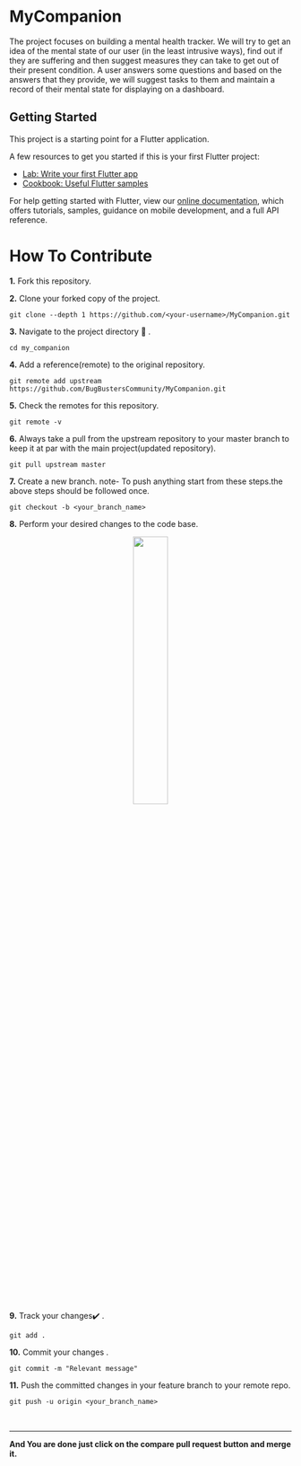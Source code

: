 # MyCompanion

The project focuses on building a mental health tracker. We will try to get an idea of the mental state of our user (in the least intrusive ways), find out if they are suffering and then suggest measures they can take to get out of their present condition. A user answers some questions and based on the answers that they provide, we will suggest tasks to them and maintain a record of their mental state for displaying on a dashboard.

## Getting Started

This project is a starting point for a Flutter application.

A few resources to get you started if this is your first Flutter project:

- [Lab: Write your first Flutter app](https://flutter.dev/docs/get-started/codelab)
- [Cookbook: Useful Flutter samples](https://flutter.dev/docs/cookbook)

For help getting started with Flutter, view our
[online documentation](https://flutter.dev/docs), which offers tutorials,
samples, guidance on mobile development, and a full API reference.

# How To Contribute
**1.**  Fork this repository.

**2.**  Clone your forked copy of the project.

```
git clone --depth 1 https://github.com/<your-username>/MyCompanion.git
```

**3.** Navigate to the project directory :file_folder: .

```
cd my_companion
```

**4.** Add a reference(remote) to the original repository.

```
git remote add upstream https://github.com/BugBustersCommunity/MyCompanion.git
```

**5.** Check the remotes for this repository.

```
git remote -v
```

**6.** Always take a pull from the upstream repository to your master branch to keep it at par with the main project(updated repository).

```
git pull upstream master
```

**7.** Create a new branch.
note- To push anything start from these steps.the above steps should be followed once.

```
git checkout -b <your_branch_name>
```

**8.** Perform your desired changes to the code base.

<p align="center"><img width=35% src="https://media2.giphy.com/media/L1R1tvI9svkIWwpVYr/giphy.gif?cid=ecf05e47pzi2rpig0vc8pjusra8hiai1b91zgiywvbubu9vu&rid=giphy.gif"></p>

**9.** Track your changes:heavy_check_mark: .

```
git add .
```

**10.** Commit your changes .

```
git commit -m "Relevant message"
```

**11.** Push the committed changes in your feature branch to your remote repo.

```
git push -u origin <your_branch_name>
```

<br>
<hr>
<b> And You are done just click on the compare pull request button and merge it.</b>

